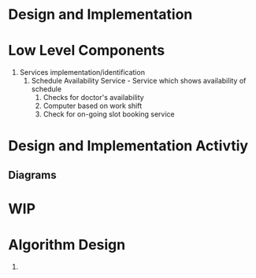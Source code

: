 # Design and Implementation


# Low Level Components

1. Services implementation/identification
   1. Schedule Availability Service - Service which shows availability of schedule
      1. Checks for doctor's availability 
      2. Computer based on work shift
      3. Check for on-going slot booking service

# Design and Implementation Activtiy

## Diagrams
# WIP 

# Algorithm Design
1. 

